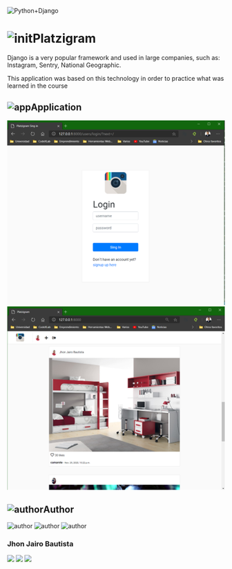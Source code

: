 ![Python+Django](https://blog.knoldus.com/wp-content/uploads/2020/06/python-django.png)

# ![init](https://img.icons8.com/dotty/40/000000/application-window.png)Platzigram


Django is a very popular framework and used in large companies, such as: Instagram, Sentry, National Geographic.

This application was based on this technology in order to practice what was learned in the course

## ![app](https://img.icons8.com/dotty/40/000000/add-bookmark.png)Application
<img src="static/img/Screenshot.png" alt="login">
<img src="static/img/Screenshot_1.png" alt="dashboard">

## ![author](https://img.icons8.com/ios/30/000000/web-design.png)Author
![author](https://img.icons8.com/color/50/000000/python.png) ![author](https://img.icons8.com/color/50/000000/mongodb.png) ![author](https://img.icons8.com/pastel-glyph/50/000000/chili-pepper.png)
 ### Jhon Jairo Bautista
[<img src="https://img.shields.io/badge/twitter-%231DA1F2.svg?&style=for-the-badge&logo=twitter&logoColor=white">](https://twitter.com/JhonJBautistaB) [<img src="https://img.shields.io/badge/linkedin-%230077B5.svg?&style=for-the-badge&logo=linkedin&logoColor=white">](www.linkedin.com/in/jhonjbautistab) [<img src="https://img.shields.io/badge/GitHub-414141.svg?&style=for-the-badge&logo=github&logoColor=white%22">](www.linkedin.com/in/jhonjbautistab) 
